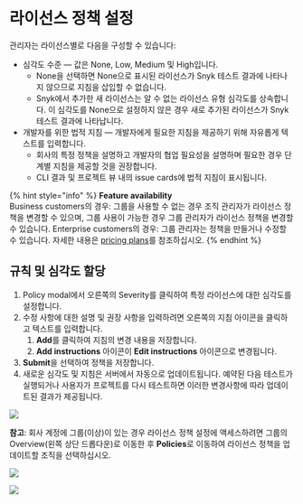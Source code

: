 # 라이선스 정책 설정

관리자는 라이선스별로 다음을 구성할 수 있습니다:

* 심각도 수준 — 값은 None, Low, Medium 및 High입니다.
  * None을 선택하면 None으로 표시된 라이선스가 Snyk 테스트 결과에 나타나지 않으므로 지침을 삽입할 수 없습니다.
  * Snyk에서 추가한 새 라이선스는 알 수 없는 라이선스 유형 심각도를 상속합니다. 이 심각도를 None으로 설정하지 않은 경우 새로 추가된 라이선스가 Snyk 테스트 결과에 나타납니다.
* 개발자를 위한 법적 지침 — 개발자에게 필요한 지침을 제공하기 위해 자유롭게 텍스트를 입력합니다.
  * 회사의 특정 정책을 설명하고 개발자의 협업 필요성을 설명하며 필요한 경우 단계별 지침을 제공할 것을 권장합니다.
  * CLI 결과 및 프로젝트 뷰 내의 issue cards에 법적 지침이 표시됩니다.

{% hint style="info" %}
**Feature availability**\
Business customers의 경우: 그룹을 사용할 수 없는 경우 조직 관리자가 라이선스 정책을 변경할 수 있으며, 그룹 사용이 가능한 경우 그룹 관리자가 라이선스 정책을 변경할 수 있습니다. Enterprise customers의 경우: 그룹 관리자는 정책을 만들거나 수정할 수 있습니다. 자세한 내용은 [pricing plans](https://snyk.io/plans/)를 참조하십시오.
{% endhint %}

## 규칙 및 심각도 할당

1. Policy modal에서 오른쪽의 Severity를 클릭하여 특정 라이선스에 대한 심각도를 설정합니다.
2. 수정 사항에 대한 설명 및 권장 사항을 입력하려면 오른쪽의 지침 아이콘을 클릭하고 텍스트를 입력합니다.
   1. **Add**를 클릭하여 지침의 변경 내용을 저장합니다.
   2. **Add instructions** 아이콘이 **Edit instructions** 아이콘으로 변경됩니다.
3. **Submit**을 선택하여 정책을 저장합니다.
4. 새로운 심각도 및 지침은 서버에서 자동으로 업데이트됩니다. 예약된 다음 테스트가 실행되거나 사용자가 프로젝트를 다시 테스트하면 이러한 변경사항에 따라 업데이트된 결과가 제공됩니다.

![](../../../.gitbook/assets/screenshot\_2020-08-21\_at\_11.58.10\_am.png)

**참고**: 회사 계정에 그룹(이상)이 있는 경우 라이선스 정책 설정에 액세스하려면 그룹의 Overview(왼쪽 상단 드롭다운)로 이동한 후 **Policies**로 이동하여 라이선스 정책을 업데이트할 조직을 선택하십시오.

![](../../../.gitbook/assets/mceclip0-1-.png)

![](../../../.gitbook/assets/mceclip0.png)
